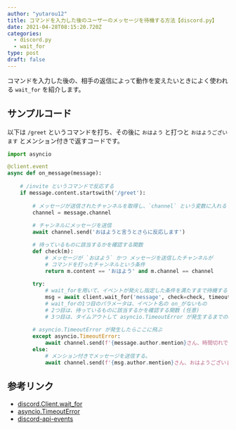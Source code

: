 ```yaml
---
author: "yutarou12"
title: コマンドを入力した後のユーザーのメッセージを待機する方法【discord.py】
date: 2021-04-28T08:15:20.720Z
categories:
  - discord.py
  - wait_for
type: post
draft: false
---
```


コマンドを入力した後の、相手の返信によって動作を変えたいときによく使われる `wait_for` を紹介します。

## サンプルコード

以下は `/greet` というコマンドを打ち、その後に `おはよう` と打つと
`おはようございます` とメンション付きで返すコードです。

```python
import asyncio

@client.event
async def on_message(message):
    
    # /invite というコマンドで反応する
    if message.content.startswith('/greet'):
        
        # メッセージが送信されたチャンネルを取得し、`channel` という変数に入れる
        channel = message.channel
        
        # チャンネルにメッセージを送信
        await channel.send('おはようと言うとさらに反応します')

        # 待っているものに該当するかを確認する関数
        def check(m):
            # メッセージが `おはよう` かつ メッセージを送信したチャンネルが
            # コマンドを打ったチャンネルという条件
            return m.content == 'おはよう' and m.channel == channel
        
        try:
            # wait_forを用いて、イベントが発火し指定した条件を満たすまで待機する
            msg = await client.wait_for('message', check=check, timeout=30)
            # wait_forの1つ目のパラメータは、イベント名の on_がないもの
            # 2つ目は、待っているものに該当するかを確認する関数 (任意)
            # 3つ目は、タイムアウトして asyncio.TimeoutError が発生するまでの秒数
            
        # asyncio.TimeoutError が発生したらここに飛ぶ
        except asyncio.TimeoutError:
            await channel.send(f'{message.author.mention}さん、時間切れです')
        else:
            # メンション付きでメッセージを送信する。
            await channel.send(f'{msg.author.mention}さん、おはようございます')
```

## 参考リンク

- [discord.Client.wait_for](https://discordpy.readthedocs.io/ja/latest/api.html#discord.Client.wait_for)
- [asyncio.TimeoutError](https://docs.python.org/3/library/asyncio-exceptions.html#asyncio.TimeoutError)
- [discord-api-events](https://discordpy.readthedocs.io/ja/latest/api.html#discord-api-events)
